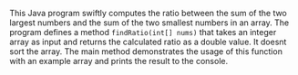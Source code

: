 This Java program swiftly computes the ratio between the sum of the two largest numbers and the sum of the two smallest numbers in an array. 
The program defines a method `findRatio(int[] nums)` that takes an integer array as input and returns the calculated ratio as a double value. 
It doesnt sort the array. The main method demonstrates the usage of this function with an example array and prints the result to the console.

